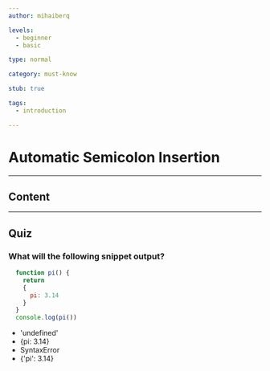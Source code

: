```yaml
---
author: mihaiberq

levels:
  - beginner
  - basic

type: normal

category: must-know

stub: true

tags:
  - introduction

---
```

# Automatic Semicolon Insertion

---
## Content

---
## Quiz

### What will the following snippet output?

```javascript
  function pi() {
    return
    {
      pi: 3.14
    }
  }
  console.log(pi())
```

* 'undefined'
* {pi: 3.14}
* SyntaxError
* {'pi': 3.14}

